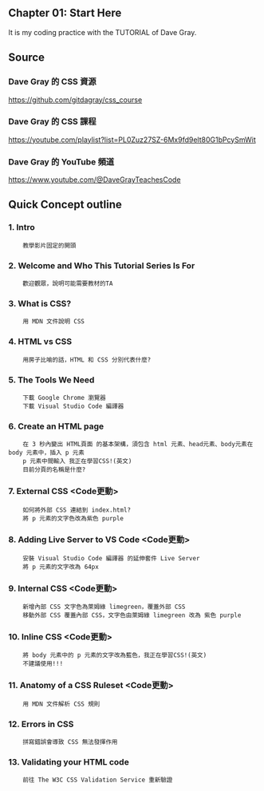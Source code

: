 ## Chapter 01: Start Here
It is my coding practice with the TUTORIAL of Dave Gray. 

## Source
### Dave Gray 的 CSS 資源
https://github.com/gitdagray/css_course

### Dave Gray 的 CSS 課程
https://youtube.com/playlist?list=PL0Zuz27SZ-6Mx9fd9elt80G1bPcySmWit

### Dave Gray 的 YouTube 頻道
https://www.youtube.com/@DaveGrayTeachesCode

## Quick Concept outline
###  1. Intro
        教學影片固定的開頭

###  2. Welcome and Who This Tutorial Series Is For
        歡迎觀眾，說明可能需要教材的TA

###  3. What is CSS?
        用 MDN 文件說明 CSS

###  4. HTML vs CSS
        用房子比喻的話，HTML 和 CSS 分別代表什麼?

###  5. The Tools We Need
        下載 Google Chrome 瀏覽器
        下載 Visual Studio Code 編譯器

###  6. Create an HTML page
        在 3 秒內變出 HTML頁面 的基本架構，須包含 html 元素、head元素、body元素在 body 元素中，插入 p 元素
        p 元素中間輸入 我正在學習CSS!(英文)
        目前分頁的名稱是什麼?

###  7. External CSS <Code更動>
        如何將外部 CSS 連結到 index.html?
        將 p 元素的文字色改為紫色 purple


###  8. Adding Live Server to VS Code <Code更動>
        安裝 Visual Studio Code 編譯器 的延伸套件 Live Server   
        將 p 元素的文字改為 64px

###  9. Internal CSS <Code更動>
        新增內部 CSS 文字色為萊姆綠 limegreen，覆蓋外部 CSS
        移動外部 CSS 覆蓋內部 CSS，文字色由萊姆綠 limegreen 改為 紫色 purple

### 10. Inline CSS <Code更動>
        將 body 元素中的 p 元素的文字改為藍色，我正在學習CSS!(英文)
        不建議使用!!!

### 11. Anatomy of a CSS Ruleset <Code更動>
        用 MDN 文件解析 CSS 規則
      

### 12. Errors in CSS
        拼寫錯誤會導致 CSS 無法發揮作用

### 13. Validating your HTML code
        前往 The W3C CSS Validation Service 重新驗證

